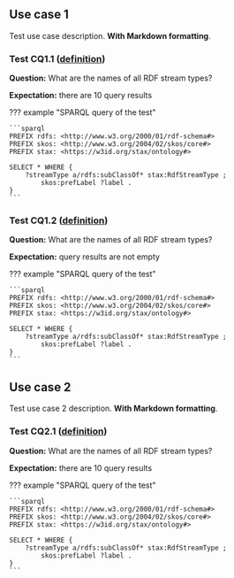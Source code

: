 ## Use case 1

Test use case description. **With Markdown formatting**.

### Test CQ1.1 ([definition](https://github.com/RDF-STaX/rdf-stax.github.io/blob/main/tests/uc1/cq1-1.yaml))

**Question:** What are the names of all RDF stream types?

**Expectation:** there are 10 query results

??? example "SPARQL query of the test"

    ```sparql
    PREFIX rdfs: <http://www.w3.org/2000/01/rdf-schema#>
    PREFIX skos: <http://www.w3.org/2004/02/skos/core#>
    PREFIX stax: <https://w3id.org/stax/ontology#>

    SELECT * WHERE {
        ?streamType a/rdfs:subClassOf* stax:RdfStreamType ;
            skos:prefLabel ?label .
    }
    ```

### Test CQ1.2 ([definition](https://github.com/RDF-STaX/rdf-stax.github.io/blob/main/tests/uc1/cq1-2.yaml))

**Question:** What are the names of all RDF stream types?

**Expectation:** query results are not empty

??? example "SPARQL query of the test"

    ```sparql
    PREFIX rdfs: <http://www.w3.org/2000/01/rdf-schema#>
    PREFIX skos: <http://www.w3.org/2004/02/skos/core#>
    PREFIX stax: <https://w3id.org/stax/ontology#>

    SELECT * WHERE {
        ?streamType a/rdfs:subClassOf* stax:RdfStreamType ;
            skos:prefLabel ?label .
    }
    ```

## Use case 2

Test use case 2 description. **With Markdown formatting**.

### Test CQ2.1 ([definition](https://github.com/RDF-STaX/rdf-stax.github.io/blob/main/tests/uc2/cq2-1.yaml))

**Question:** What are the names of all RDF stream types?

**Expectation:** there are 10 query results

??? example "SPARQL query of the test"

    ```sparql
    PREFIX rdfs: <http://www.w3.org/2000/01/rdf-schema#>
    PREFIX skos: <http://www.w3.org/2004/02/skos/core#>
    PREFIX stax: <https://w3id.org/stax/ontology#>

    SELECT * WHERE {
        ?streamType a/rdfs:subClassOf* stax:RdfStreamType ;
            skos:prefLabel ?label .
    }
    ```

